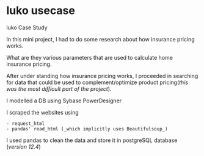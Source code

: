 # luko usecase

luko Case Study

In this mini project, I had to do some research about how insurance pricing works.

What are they various parameters that are used to calculate home insurance pricing.

After under standing how insurance pricing works, I proceeded in searching for data that could be used to complement/optimize product pricing(_this was the most difficult part of the project_).

I modelled a DB using Sybase PowerDesigner

I scraped the websites using 

	- request_html
	- pandas' read_html (_which implicitly uses Beautifulsoup_)
	
I used pandas to clean the data and store it in postgreSQL database (_version 12.4_)